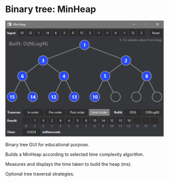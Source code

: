# Binary tree: MinHeap
<img src="./image.png " width="700">

Binary tree GUI for educational purpose.

Builds a MinHeap according to selected time complexity algorithm. 

Measures and displays the time taken to build the heap (ms).

Optional tree traversal strategies.
